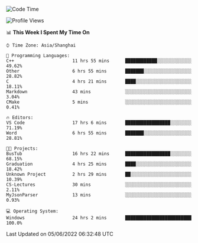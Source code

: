 <!--START_SECTION:waka-->
![Code Time](http://img.shields.io/badge/Code%20Time-94%20hrs%2025%20mins-blue)

![Profile Views](http://img.shields.io/badge/Profile%20Views-5-blue)

📊 **This Week I Spent My Time On** 

```text
⌚︎ Time Zone: Asia/Shanghai

💬 Programming Languages: 
C++                      11 hrs 55 mins      ████████████░░░░░░░░░░░░░   49.62% 
Other                    6 hrs 55 mins       ███████░░░░░░░░░░░░░░░░░░   28.82% 
C                        4 hrs 21 mins       ████░░░░░░░░░░░░░░░░░░░░░   18.11% 
Markdown                 43 mins             ░░░░░░░░░░░░░░░░░░░░░░░░░   3.04% 
CMake                    5 mins              ░░░░░░░░░░░░░░░░░░░░░░░░░   0.41%

🔥 Editors: 
VS Code                  17 hrs 6 mins       █████████████████░░░░░░░░   71.19% 
Word                     6 hrs 55 mins       ███████░░░░░░░░░░░░░░░░░░   28.81%

🐱‍💻 Projects: 
BusTub                   16 hrs 22 mins      █████████████████░░░░░░░░   68.15% 
Graduation               4 hrs 25 mins       ████░░░░░░░░░░░░░░░░░░░░░   18.42% 
Unknown Project          2 hrs 29 mins       ██░░░░░░░░░░░░░░░░░░░░░░░   10.39% 
CS-Lectures              30 mins             ░░░░░░░░░░░░░░░░░░░░░░░░░   2.11% 
MyJsonParser             13 mins             ░░░░░░░░░░░░░░░░░░░░░░░░░   0.93%

💻 Operating System: 
Windows                  24 hrs 2 mins       █████████████████████████   100.0%

```


 Last Updated on 05/06/2022 06:32:48 UTC
<!--END_SECTION:waka-->